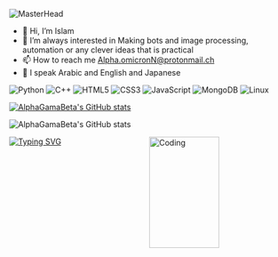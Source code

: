 ![MasterHead](https://github.com/AlphaGamaBeta/space/blob/Alpha/banner(1).png?raw=true)        
- 👋 Hi, I’m  Islam
- 👀 I’m always interested in Making bots and image processing, automation or any clever ideas that is practical 
- 📫 How to reach me Alpha.omicronN@protonmail.ch
- 🤖 I speak Arabic and English and Japanese 

![Python](https://img.shields.io/badge/python-3670A0?style=for-the-badge&logo=python&logoColor=ffdd54) ![C++](https://img.shields.io/badge/c++-%2300599C.svg?style=for-the-badge&logo=c%2B%2B&logoColor=white) ![HTML5](https://img.shields.io/badge/html5-%23E34F26.svg?style=for-the-badge&logo=html5&logoColor=white) ![CSS3](https://img.shields.io/badge/css3-%231572B6.svg?style=for-the-badge&logo=css3&logoColor=white) ![JavaScript](https://img.shields.io/badge/javascript-%23323330.svg?style=for-the-badge&logo=javascript&logoColor=%23F7DF1E) ![MongoDB](https://img.shields.io/badge/MongoDB-%234ea94b.svg?style=for-the-badge&logo=mongodb&logoColor=white) ![Linux](https://img.shields.io/badge/Linux-FCC624?style=for-the-badge&logo=linux&logoColor=black)


[![AlphaGamaBeta's GitHub stats](https://github-readme-stats.vercel.app/api?username=AlphaGamaBeta&show_icons=true&hide=stars&theme=tokyonight)](https://github.com/AlphaGamaBeta/github-readme-stats)

![AlphaGamaBeta's GitHub stats](https://github-profile-trophy.vercel.app/?username=AlphaGamaBeta&title=Repo&theme=tokyonight)

 [![Typing SVG](https://readme-typing-svg.demolab.com?font=Fira+Code&pause=1000&width=435&lines=Learning+never+exhausts+the+mind+)](https://git.io/typing-svg) <img align="right" alt="Coding" height="200" width="50%" src="https://github.com/AlphaGamaBeta/space/blob/Alpha/ef9a3260506271.5a4f65ff2e513.gif?raw=true">
